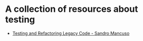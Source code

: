 # A collection of resources about testing

* [Testing and Refactoring Legacy Code - Sandro Mancuso](https://www.youtube.com/watch?v=_NnElPO5BU0)
